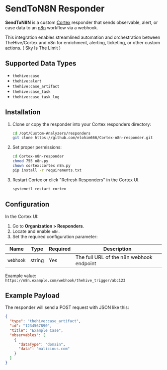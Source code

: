 # SendToN8N Responder

**SendToN8N** is a custom [Cortex](https://github.com/TheHive-Project/Cortex) responder that sends observable, alert, or case data to an [n8n](https://n8n.io/) workflow via a webhook.

This integration enables streamlined automation and orchestration between TheHive/Cortex and n8n for enrichment, alerting, ticketing, or other custom actions. ( Sky Is The Limit )

## Supported Data Types

- `thehive:case`
- `thehive:alert`
- `thehive:case_artifact`
- `thehive:case_task`
- `thehive:case_task_log`


## Installation

1. Clone or copy the responder into your Cortex responders directory:

    ```bash
    cd /opt/Custom-Analyzers/responders 
    git clone https://github.com/elohim666/Cortex-n8n-responder.git
    ```

2. Set proper permissions:

    ```bash
    cd Cortex-n8n-responder
    chmod 755 n8n.py
    chown cortex:cortex n8n.py
    pip install -r requirements.txt
    ```


3. Restart Cortex or click "Refresh Responders" in the Cortex UI.

   ```bash
   systemctl restart cortex
    ```

## Configuration

In the Cortex UI:

1. Go to **Organization > Responders**.
2. Locate and enable `n8n`.
3. Set the required configuration parameter:

| Name            | Type   | Required | Description                          |
|-----------------|--------|----------|--------------------------------------|
| `webhook` | string | Yes      | The full URL of the n8n webhook endpoint |

Example value:  
`https://n8n.example.com/webhook/thehive_trigger/abc123`

## Example Payload

The responder will send a POST request with JSON like this:

```json
{
  "type": "thehive:case_artifact",
  "id": "1234567890",
  "title": "Example Case",
  "observables": [
    {
      "dataType": "domain",
      "data": "malicious.com"
    }
  ]
}
